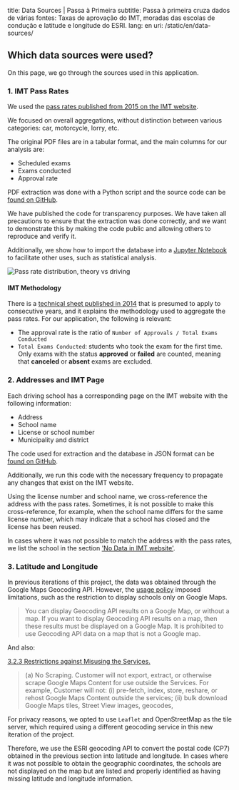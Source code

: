 title: Data Sources | Passa à Primeira
subtitle: Passa à primeira cruza dados de várias fontes: Taxas de aprovação do IMT, moradas das escolas de condução e latitude e longitude do ESRI.
lang: en
uri: /static/en/data-sources/

## Which data sources were used?

On this page, we go through the sources used in this application.

### 1. IMT Pass Rates

We used the [pass rates published from 2015 on the IMT website](https://www.imt-ip.pt/sites/IMTT/Portugues/EnsinoConducao/taxasdeaprovacao/Paginas/TaxasdeAprovacao.aspx).

We focused on overall aggregations, without distinction between various categories: car, motorcycle, lorry, etc.

The original PDF files are in a tabular format, and the main columns for our analysis are:

- Scheduled exams
- Exams conducted
- Approval rate

PDF extraction was done with a Python script and the source code can be [found on GitHub](https://github.com/codecadre/imt-pass-rates/blob/master/parse.ipynb).

We have published the code for transparency purposes. We have taken all precautions to ensure that the extraction was done correctly, and we want to demonstrate this by making the code public and allowing others to reproduce and verify it.

Additionally, we show how to import the database into a [Jupyter Notebook](https://github.com/codecadre/imt-pass-rates/blob/master/demo.ipynb) to facilitate other uses, such as statistical analysis.

![Pass rate distribution, theory vs driving](/img/pages/data-sources/demo.png "Pass rate distribution, theory vs. driving")

#### IMT Methodology

There is a [technical sheet published in 2014](https://www.imt-ip.pt/sites/IMTT/Portugues/EnsinoConducao/taxasdeaprovacao/Paginas/TaxasdeAprovacao.aspx") that is presumed to apply to consecutive years, and it explains the methodology used to aggregate the pass rates. For our application, the following is relevant:
- The approval rate is the ratio of `Number of Approvals / Total Exams Conducted`
- `Total Exams Conducted`: students who took the exam for the first time. Only exams with the status **approved** or **failed** are counted, meaning that **canceled** or **absent** exams are excluded.

### 2. Addresses and IMT Page

Each driving school has a corresponding page on the IMT website with the following information:

- Address
- School name
- License or school number
- Municipality and district

The code used for extraction and the database in JSON format can be [found on GitHub](https://github.com/codecadre/imt-school-addresses).

Additionally, we run this code with the necessary frequency to propagate any changes that exist on the IMT website.

Using the license number and school name, we cross-reference the address with the pass rates. Sometimes, it is not possible to make this cross-reference, for example, when the school name differs for the same license number, which may indicate that a school has closed and the license has been reused.

In cases where it was not possible to match the address with the pass rates, we list the school in the section ['No Data in IMT website'](https://passaprimeira.xyz/en/districts-regions/no-info/schools/).

### 3. Latitude and Longitude

In previous iterations of this project, the data was obtained through the Google Maps Geocoding API. However, the [usage policy](https://developers.google.com/maps/documentation/geocoding/policies) imposed limitations, such as the restriction to display schools only on Google Maps.

> You can display Geocoding API results on a Google Map, or without a map. If you want to display Geocoding API results on a map, then these results must be displayed on a Google Map. It is prohibited to use Geocoding API data on a map that is not a Google map.

And also:

[3.2.3 Restrictions against Misusing the Services.](https://cloud.google.com/maps-platform/terms/#3.-license.)

> (a) No Scraping. Customer will not export, extract, or otherwise scrape Google Maps Content for use outside the Services. For example, Customer will not: (i) pre-fetch, index, store, reshare, or rehost Google Maps Content outside the services; (ii) bulk download Google Maps tiles, Street View images, geocodes,

For privacy reasons, we opted to use `Leaflet` and OpenStreetMap as the tile server, which required using a different geocoding service in this new iteration of the project.

Therefore, we use the ESRI geocoding API to convert the postal code (CP7) obtained in the previous section into latitude and longitude. In cases where it was not possible to obtain the geographic coordinates, the schools are not displayed on the map but are listed and properly identified as having missing latitude and longitude information.
